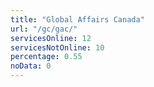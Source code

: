 ```yaml
---
title: "Global Affairs Canada"
url: "/gc/gac/"
servicesOnline: 12
servicesNotOnline: 10
percentage: 0.55
noData: 0
---
```

